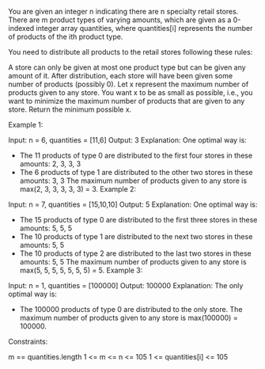 You are given an integer n indicating there are n specialty retail stores. There are m product types of varying amounts, which are given as a 0-indexed integer array quantities, where quantities[i] represents the number of products of the ith product type.

You need to distribute all products to the retail stores following these rules:

A store can only be given at most one product type but can be given any amount of it.
After distribution, each store will have been given some number of products (possibly 0). Let x represent the maximum number of products given to any store. You want x to be as small as possible, i.e., you want to minimize the maximum number of products that are given to any store.
Return the minimum possible x.

Example 1:

Input: n = 6, quantities = [11,6]
Output: 3
Explanation: One optimal way is:

- The 11 products of type 0 are distributed to the first four stores in these amounts: 2, 3, 3, 3
- The 6 products of type 1 are distributed to the other two stores in these amounts: 3, 3
  The maximum number of products given to any store is max(2, 3, 3, 3, 3, 3) = 3.
  Example 2:

Input: n = 7, quantities = [15,10,10]
Output: 5
Explanation: One optimal way is:

- The 15 products of type 0 are distributed to the first three stores in these amounts: 5, 5, 5
- The 10 products of type 1 are distributed to the next two stores in these amounts: 5, 5
- The 10 products of type 2 are distributed to the last two stores in these amounts: 5, 5
  The maximum number of products given to any store is max(5, 5, 5, 5, 5, 5, 5) = 5.
  Example 3:

Input: n = 1, quantities = [100000]
Output: 100000
Explanation: The only optimal way is:

- The 100000 products of type 0 are distributed to the only store.
  The maximum number of products given to any store is max(100000) = 100000.

Constraints:

m == quantities.length
1 <= m <= n <= 105
1 <= quantities[i] <= 105
